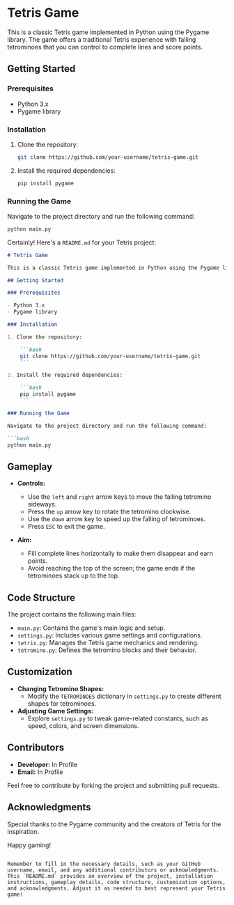 # Tetris Game

This is a classic Tetris game implemented in Python using the Pygame library. The game offers a traditional Tetris experience with falling tetrominoes that you can control to complete lines and score points.

## Getting Started

### Prerequisites

- Python 3.x
- Pygame library

### Installation

1. Clone the repository:

    ```bash
    git clone https://github.com/your-username/tetris-game.git
    ```

2. Install the required dependencies:

    ```bash
    pip install pygame
    ```

### Running the Game

Navigate to the project directory and run the following command:

```bash
python main.py
```

Certainly! Here's a `README.md` for your Tetris project:

```markdown
# Tetris Game

This is a classic Tetris game implemented in Python using the Pygame library. The game offers a traditional Tetris experience with falling tetrominoes that you can control to complete lines and score points.

## Getting Started

### Prerequisites

- Python 3.x
- Pygame library

### Installation

1. Clone the repository:

    ```bash
    git clone https://github.com/your-username/tetris-game.git
    ```

2. Install the required dependencies:

    ```bash
    pip install pygame
    ```

### Running the Game

Navigate to the project directory and run the following command:

```bash
python main.py
```

## Gameplay

- **Controls:**
  - Use the `left` and `right` arrow keys to move the falling tetromino sideways.
  - Press the `up` arrow key to rotate the tetromino clockwise.
  - Use the `down` arrow key to speed up the falling of tetrominoes.
  - Press `ESC` to exit the game.

- **Aim:**
  - Fill complete lines horizontally to make them disappear and earn points.
  - Avoid reaching the top of the screen; the game ends if the tetrominoes stack up to the top.

## Code Structure

The project contains the following main files:

- `main.py`: Contains the game's main logic and setup.
- `settings.py`: Includes various game settings and configurations.
- `tetris.py`: Manages the Tetris game mechanics and rendering.
- `tetromino.py`: Defines the tetromino blocks and their behavior.

## Customization

- **Changing Tetromino Shapes:**
  - Modify the `TETROMINOES` dictionary in `settings.py` to create different shapes for tetrominoes.
- **Adjusting Game Settings:**
  - Explore `settings.py` to tweak game-related constants, such as speed, colors, and screen dimensions.

## Contributors

- **Developer:** In Profile
- **Email:** In Profile

Feel free to contribute by forking the project and submitting pull requests.

## Acknowledgments

Special thanks to the Pygame community and the creators of Tetris for the inspiration.

Happy gaming!
```

Remember to fill in the necessary details, such as your GitHub username, email, and any additional contributors or acknowledgments. This `README.md` provides an overview of the project, installation instructions, gameplay details, code structure, customization options, and acknowledgments. Adjust it as needed to best represent your Tetris game!
